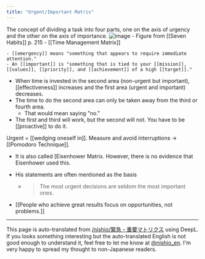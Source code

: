 ```yaml
---
title: "Urgent/Important Matrix"
---
```


The concept of dividing a task into four parts, one on the axis of urgency and the other on the axis of importance.
![image](https://gyazo.com/e2b975126afb780bc4f3d1d5b4e2cc24/thumb/1000)
    - Figure from [[Seven Habits]] p. 215
        - [[Time Management Matrix]]

    - [[emergency]] means "something that appears to require immediate attention."
    - An [[important]] is "something that is tied to your [[mission]], [[values]], [[priority]], and [[achievement]] of a high [[target]]."

- When time is invested in the second area (non-urgent but important), [[effectiveness]] increases and the first area (urgent and important) decreases.
- The time to do the second area can only be taken away from the third or fourth area.
    - That would mean saying "no."
- The first and third will work, but the second will not. You have to be [[proactive]] to do it.


Urgent = [[wedging oneself in]].
Measure and avoid interruptions → [[Pomodoro Technique]].

- It is also called [Eisenhower Matrix. However, there is no evidence that Eisenhower used this.
- His statements are often mentioned as the basis
    - > The most urgent decisions are seldom the most important ones.

- [[People who achieve great results focus on opportunities, not problems.]]
---
This page is auto-translated from [/nishio/緊急・重要マトリクス](https://scrapbox.io/nishio/緊急・重要マトリクス) using DeepL. If you looks something interesting but the auto-translated English is not good enough to understand it, feel free to let me know at [@nishio_en](https://twitter.com/nishio_en). I'm very happy to spread my thought to non-Japanese readers.